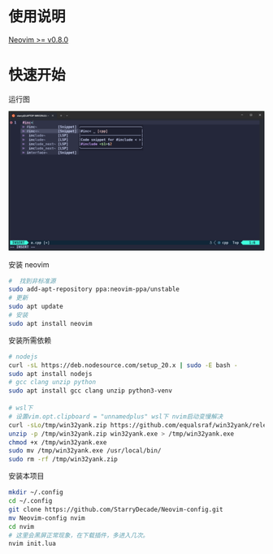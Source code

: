 # 使用说明

[Neovim >= v0.8.0](https://github.com/neovim/neovim/releases)

# 快速开始

运行图

![image-20240417142308619](./RunChart.png)

安装 neovim

```bash
#  找到非标准源
sudo add-apt-repository ppa:neovim-ppa/unstable
# 更新
sudo apt update
# 安装
sudo apt install neovim
```

安装所需依赖

```bash
# nodejs
curl -sL https://deb.nodesource.com/setup_20.x | sudo -E bash -
sudo apt install nodejs
# gcc clang unzip python
sudo apt install gcc clang unzip python3-venv

# wsl下
# 设置vim.opt.clipboard = "unnamedplus" wsl下 nvim启动变慢解决
curl -sLo/tmp/win32yank.zip https://github.com/equalsraf/win32yank/releases/download/v0.1.1/win32yank-x64.zip
unzip -p /tmp/win32yank.zip win32yank.exe > /tmp/win32yank.exe
chmod +x /tmp/win32yank.exe
sudo mv /tmp/win32yank.exe /usr/local/bin/
sudo rm -rf /tmp/win32yank.zip
```

安装本项目

```bash
mkdir ~/.config
cd ~/.config
git clone https://github.com/StarryDecade/Neovim-config.git
mv Neovim-config nvim
cd nvim
# 这里会黑屏正常现象，在下载插件，多进入几次。
nvim init.lua
```
